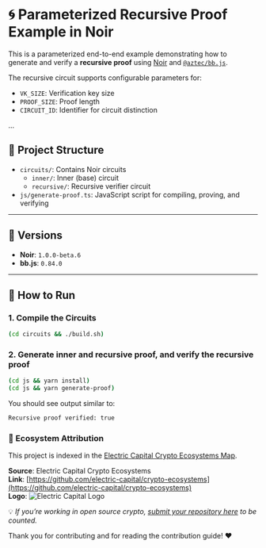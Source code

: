 # 🌀 Parameterized Recursive Proof Example in Noir

This is a parameterized end-to-end example demonstrating how to generate and verify a **recursive proof** using [Noir](https://noir-lang.org/) and [`@aztec/bb.js`](https://www.npmjs.com/package/@aztec/bb.js).

The recursive circuit supports configurable parameters for:
- `VK_SIZE`: Verification key size
- `PROOF_SIZE`: Proof length
- `CIRCUIT_ID`: Identifier for circuit distinction

...

## 📂 Project Structure

- `circuits/`: Contains Noir circuits
  - `inner/`: Inner (base) circuit
  - `recursive/`: Recursive verifier circuit
- `js/generate-proof.ts`: JavaScript script for compiling, proving, and verifying

---

## 🧱 Versions

- **Noir**: `1.0.0-beta.6`
- **bb.js**: `0.84.0`

---

## 🚀 How to Run

### 1. Compile the Circuits

```bash
(cd circuits && ./build.sh)
```

### 2. Generate inner and recursive proof, and verify the recursive proof

```bash
(cd js && yarn install)
(cd js && yarn generate-proof)
```
You should see output similar to:
```bash
Recursive proof verified: true
```
### 🧭 Ecosystem Attribution

This project is indexed in the [Electric Capital Crypto Ecosystems Map](https://github.com/electric-capital/crypto-ecosystems).

**Source**: Electric Capital Crypto Ecosystems  
**Link**: [https://github.com/electric-capital/crypto-ecosystems](https://github.com/electric-capital/crypto-ecosystems)  
**Logo**: ![Electric Capital Logo](https://avatars.githubusercontent.com/u/44590959?s=200&v=4)

💡 _If you’re working in open source crypto, [submit your repository here](https://github.com/electric-capital/crypto-ecosystems) to be counted._

Thank you for contributing and for reading the contribution guide! ❤️
